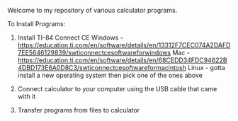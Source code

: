 Welcome to my repository of various calculator programs.

To Install Programs:

1. Install TI-84 Connect CE
Windows - https://education.ti.com/en/software/details/en/13312F7CEC074A2DAFD7EE5646129839/swticonnectcesoftwareforwindows
Mac - https://education.ti.com/en/software/details/en/68CEDD34FDC94622B4DBD173E6A0D8C3/swticonnectcesoftwareformacintosh
Linux - gotta install a new operating system then pick one of the ones above

2. Connect calculator to your computer using the USB cable that came with it

3. Transfer programs from files to calculator